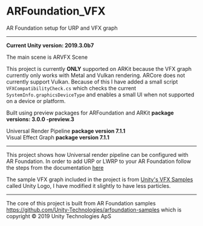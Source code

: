 # ARFoundation_VFX
AR Foundation setup for URP and VFX graph

-------------------
**Current Unity version: 2019.3.0b7**

The main scene is ARVFX Scene

This project is currently **ONLY** supported on ARKit because the VFX graph currently only works with Metal and Vulkan rendering. ARCore does not currently support Vulkan. Because of this I have added a small script ```VFXCompatibilityCheck.cs``` which checks the current ```SystemInfo.graphicsDeviceType``` and enables a small UI when not supported on a device or platform.

Built using preview packages for ARFoundation and ARKit **package versions: 3.0.0 -preview.3**

Universal Render Pipeline **package version 7.1.1**  
Visual Effect Graph **package version 7.1.1**

-------------------

This project shows how Universal render pipeline can be configured with AR Foundation. In order to add URP or LWRP to your AR Foundation follow the steps from the documentation [here](https://docs.unity3d.com/Packages/com.unity.xr.arfoundation@3.0/manual/ar-camera-background-with-scriptable-render-pipeline.html?q=urp)

The sample VFX graph included in the project is from [Unity's VFX Samples](https://github.com/Unity-Technologies/VisualEffectGraph-Samples) called Unity Logo, I have modified it slightly to have less particles.


-------------------






The core of this project is built from AR Foundation samples https://github.com/Unity-Technologies/arfoundation-samples which is copyright © 2019 Unity Technologies ApS
